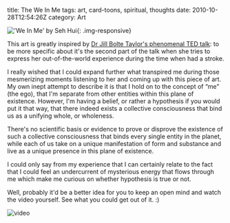 title: The We In Me
tags: art, card-toons, spiritual, thoughts
date: 2010-10-28T12:54:26Z
category: Art

!['We In Me' by Seh Hui]({static}/images/2010/07/WeInMe-small.jpg){: .img-responsive}

This art is greatly inspired by [Dr Jill Bolte Taylor's phenomenal TED talk][jillted]: to be more specific about it's the second part of the talk when she tries to express her out-of-the-world experience during the time when had a stroke.

I really wished that I could expand further what transpired me during those mesmerizing moments listening to her and coming up with this piece of art. My own inept attempt to describe it is that I hold on to the concept of “me” (the ego), that I'm separate from other entities within this plane of existence. However, I'm having a belief, or rather a hypothesis if you would put it that way, that there indeed exists a collective consciousness that bind us as a unifying whole, or wholeness.

There's no scientific basis or evidence to prove or disprove the existence of such a collective consciousness that binds every single entity in the planet, while each of us take on a unique manifestation of form and substance and live as a unique presence in this plane of existence.

I could only say from my experience that I can certainly relate to the fact that I could feel an undercurrent of mysterious energy that flows through me which make me curious on whether hypothesis is true or not.

Well, probably it'd be a better idea for you to keep an open mind and watch the video yourself. See what you could get out of it. :)

![video](http://www.youtube.com/watch?v=UyyjU8fzEYU)

[jillted]: http://www.ted.com/talks/jill_bolte_taylor_s_powerful_stroke_of_insight.html
